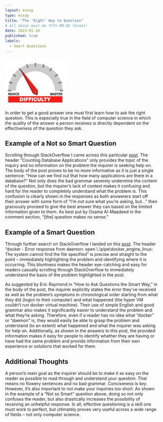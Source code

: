 ```yaml
---
layout: essay
type: essay
title: "The 'Right' Way to Question"
# All dates must be YYYY-MM-DD format!
date: 2023-01-26
published: true
labels:
  - Smart Questions
---
```


<img width="200px" class="rounded float-start pe-4" src="../img/difficulty/degree_difficulty.jpg">

In order to get a good answer one must first learn how to ask the right question.  This is especially true in the field of computer science in which the quality of the answer a person receives is directly dependent on the effectiveness of the question they ask.  

## Example of a Not so Smart Question
Scrolling through StackOverflow I came across this particular [post](https://stackoverflow.com/questions/269481/counting-database-applications).  The header “Counting Database Applications” only provides the topic of the inquiry and no information on the problem the inquirer is seeking help on.  The body of the post proves to be no more informative as it is just a single sentence: “How can we find out that how many applications are there in a database?”  Not only does the bad grammar severely undermine the content of the question, but the inquirer’s lack of context makes it confusing and hard for the reader to completely understand what the problem is.  This confusion is clearly shown in the responses as both answerers start off their answer with some form of “I’m not sure what you’re asking, but…” then graciously proceed to give the best answer they can based on the limited information given to them.  As best put by Osama Al-Maadeed in the comment section, “[the] question makes no sense.”

## Example of a Smart Question
Through further search on StackOverflow I landed on this [post](https://stackoverflow.com/questions/63330590/error-response-from-daemon-open-pipe-docker-engine-linux-the-system-cannot).  The header “docker - Error response from daemon: open \\.\pipe\docker_engine_linux: The system cannot find the file specified” is precise and straight to the point – immediately highlighting the problem and identifying where it is occurring.  This bluntness makes the header eye-catching and easy for readers casually scrolling through StackOverflow to immediately understand the basis of the problem highlighted in the post.
 
As suggested by Eric Raymond in “How to Ask Questions the Smart Way,” in the body of the post, the inquirer explicitly states the error they’ve received as well as the problem’s symptoms in chronological order starting from what they did (logon to their computer) and what happened (the hyper VM couldn’t run docker virtual machine).  Their use of simple English and good grammar also makes it significantly easier to understand the problem and what they’re asking.  Therefore, even if a reader has no idea what “docker” or “daemon” is, they would easily be able to grasp the problem and understand (to an extent) what happened and what the inquirer was asking for help on.  Additionally, as shown in the answers to this post, the provided information makes it easy for people to identify whether they are having or have had the same problem and provide information from their own experience or solutions that worked for them.

## Additional Thoughts
A person’s main goal as the inquirer should be to make it as easy on the reader as possible to read through and understand your question.  That means no flowery sentences and no bad grammar.  Conciseness is *key*.  However, it’s also important to not make your inquiries too short.  As shown in the example of a “Not so Smart” question above, doing so not only confuses the reader, but also drastically increases the possibility of receiving an unhelpful response.  In all, effective questioning is a skill one must work to perfect, but ultimately proves very useful across a wide range of fields – not only computer science.
